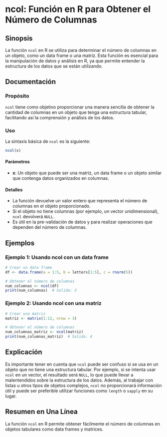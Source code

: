 <!--
Meta Description: # ncol: Función en R para Obtener el Número de Columnas ## Sinopsis La función `ncol` en R se utiliza para determinar el número de columnas en un obje...
Meta Keywords: ncol, columnas, que, una, número
-->

# ncol: Función en R para Obtener el Número de Columnas

## Sinopsis
La función `ncol` en R se utiliza para determinar el número de columnas en un objeto, como un data frame o una matriz. Esta función es esencial para la manipulación de datos y análisis en R, ya que permite entender la estructura de los datos que se están utilizando.

## Documentación
### Propósito
`ncol` tiene como objetivo proporcionar una manera sencilla de obtener la cantidad de columnas en un objeto que tenga una estructura tabular, facilitando así la comprensión y análisis de los datos.

### Uso
La sintaxis básica de `ncol` es la siguiente:

```R
ncol(x)
```

#### Parámetros
- **x**: Un objeto que puede ser una matriz, un data frame o un objeto similar que contenga datos organizados en columnas.

#### Detalles
- La función devuelve un valor entero que representa el número de columnas en el objeto proporcionado.
- Si el objeto no tiene columnas (por ejemplo, un vector unidimensional), `ncol` devolverá `NULL`.
- Es útil en la pre-validación de datos y para realizar operaciones que dependen del número de columnas.

## Ejemplos
### Ejemplo 1: Usando ncol con un data frame
```R
# Crear un data frame
df <- data.frame(a = 1:5, b = letters[1:5], c = rnorm(5))

# Obtener el número de columnas
num_columnas <- ncol(df)
print(num_columnas)  # Salida: 3
```

### Ejemplo 2: Usando ncol con una matriz
```R
# Crear una matriz
matriz <- matrix(1:12, nrow = 3)

# Obtener el número de columnas
num_columnas_matriz <- ncol(matriz)
print(num_columnas_matriz)  # Salida: 4
```

## Explicación
Es importante tener en cuenta que `ncol` puede ser confuso si se usa en un objeto que no tiene una estructura tabular. Por ejemplo, si se intenta usar `ncol` en un vector, el resultado será `NULL`, lo que puede llevar a malentendidos sobre la estructura de los datos. Además, al trabajar con listas u otros tipos de objetos complejos, `ncol` no proporcionará información útil y puede ser preferible utilizar funciones como `length` o `sapply` en su lugar.

## Resumen en Una Línea
La función `ncol` en R permite obtener fácilmente el número de columnas en objetos tabulares como data frames y matrices.